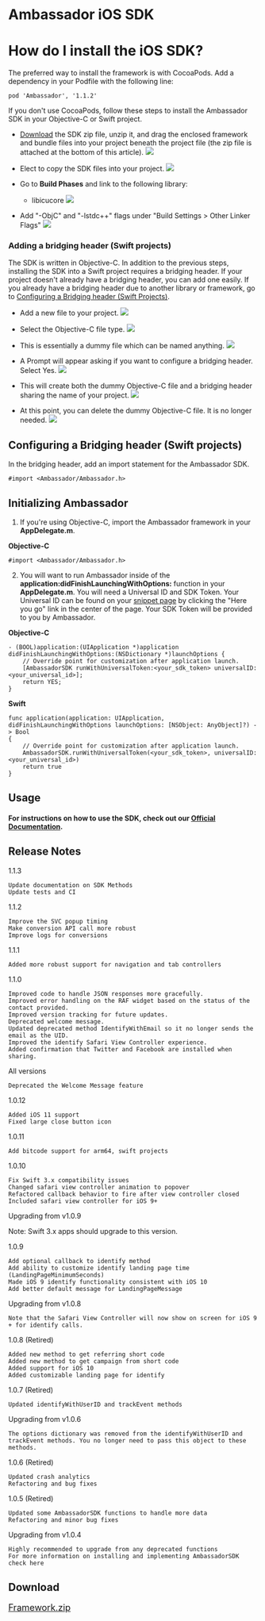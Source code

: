 # Ambassador iOS SDK

# How do I install the iOS SDK?

The preferred way to install the framework is with CocoaPods. Add a dependency in your Podfile with the following line:

```
pod 'Ambassador', '1.1.2'
```

If you don't use CocoaPods, follow these steps to install the Ambassador SDK in your Objective-C or Swift project.

* [Download](https://s3-us-west-2.amazonaws.com/ambassador-readmeio/Framework.zip) the SDK zip file, unzip it, and drag the enclosed framework and bundle files into your project beneath the project file (the zip file is attached at the bottom of this article).
![](https://files.readme.io/ENXWNp3dRkKdsmymGzCG_ios_sdk_1.png)

* Elect to copy the SDK files into your project.
![](https://files.readme.io/vVBH2Pt9TVaErBQTFcoP_ios_sdk_2.png)
* Go to __Build Phases__ and link to the following library:
  * libicucore
![](https://files.readme.io/UFb2v0Q6OZTI9CJrBhyw_ios_sdk_3.png)

* Add "-ObjC" and "-lstdc++" flags under "Build Settings > Other Linker Flags"
![](https://files.readme.io/3b660e5-Pasted_Image_4_24_18__10_43_AM.png)

### Adding a bridging header (Swift projects)
The SDK is written in Objective-C. In addition to the previous steps, installing the SDK into a Swift project requires a bridging header. If your project doesn't already have a bridging header, you can add one easily. If you already have a bridging header due to another library or framework, go to [Configuring a Bridging header (Swift Projects)](#configuring-a-bridging-header-swift-projects).

* Add a new file to your project.
![](https://files.readme.io/wZIMtbkVRUanF1hofVBx_ios_sdk_5.png)

* Select the Objective-C file type.
![](https://files.readme.io/VuLE37gTJuiKKGUgOC2w_ios_sdk_6.png)

* This is essentially a dummy file which can be named anything.
![](https://files.readme.io/GVXhOEVQQJm8iP0W5B0i_ios_sdk_7.png)

* A Prompt will appear asking if you want to configure a bridging header. Select Yes.
![](https://files.readme.io/C9whbZgCS6SHEcVuulPE_ios_sdk_8.png)

* This will create both the dummy Objective-C file and a bridging header sharing the name of your project.
![](https://files.readme.io/Q5HMRDSPGFJkVyntD2gE_ios_sdk_9.png)

* At this point, you can delete the dummy Objective-C file. It is no longer needed.
![](https://files.readme.io/LMB7HXWJRk6AOzl97PqO_ios_sdk_10.png)

## Configuring a Bridging header (Swift projects)

In the bridging header, add an import statement for the Ambassador SDK.

```
#import <Ambassador/Ambassador.h>
```

## Initializing Ambassador

1. If you're using Objective-C, import the Ambassador framework in your __AppDelegate.m__.

**Objective-C**
```
#import <Ambassador/Ambassador.h>
```

2. You will want to run Ambassador inside of the __application:didFinishLaunchingWithOptions:__ function in your __AppDelegate.m__. You will need a Universal ID and SDK Token. Your Universal ID can be found on your [snippet page](https://cdn.getambassador.com/editor) by clicking the "Here you go" link in the center of the page. Your SDK Token will be provided to you by Ambassador.

**Objective-C**

```
- (BOOL)application:(UIApplication *)application didFinishLaunchingWithOptions:(NSDictionary *)launchOptions {
    // Override point for customization after application launch.
    [AmbassadorSDK runWithUniversalToken:<your_sdk_token> universalID:<your_universal_id>];
    return YES;
}
```

**Swift**
```
func application(application: UIApplication, didFinishLaunchingWithOptions launchOptions: [NSObject: AnyObject]?) -> Bool
{
    // Override point for customization after application launch.
    AmbassadorSDK.runWithUniversalToken(<your_sdk_token>, universalID:<your_universal_id>)
    return true
}
```


## Usage

#### For instructions on how to use the SDK, check out our <a href="https://docs.getambassador.com/v2.0.0/page/ios-sdk">Official Documentation</a>.

## Release Notes

1.1.3


    Update documentation on SDK Methods
    Update tests and CI

1.1.2


    Improve the SVC popup timing
    Make conversion API call more robust
    Improve logs for conversions

1.1.1


    Added more robust support for navigation and tab controllers

1.1.0


    Improved code to handle JSON responses more gracefully.
    Improved error handling on the RAF widget based on the status of the contact provided.
    Improved version tracking for future updates.
    Deprecated welcome message.
    Updated deprecated method IdentifyWithEmail so it no longer sends the email as the UID.
    Improved the identify Safari View Controller experience.
    Added confirmation that Twitter and Facebook are installed when sharing.

All versions


    Deprecated the Welcome Message feature

1.0.12


    Added iOS 11 support
    Fixed large close button icon

1.0.11


    Add bitcode support for arm64, swift projects

1.0.10


    Fix Swift 3.x compatibility issues
    Changed safari view controller animation to popover
    Refactored callback behavior to fire after view controller closed
    Included safari view controller for iOS 9+

Upgrading from v1.0.9

Note: Swift 3.x apps should upgrade to this version.

1.0.9


    Add optional callback to identify method
    Add ability to customize identify landing page time (LandingPageMinimumSeconds)
    Made iOS 9 identify functionality consistent with iOS 10
    Add better default message for LandingPageMessage

Upgrading from v1.0.8

    Note that the Safari View Controller will now show on screen for iOS 9 + for identify calls.

1.0.8 (Retired)


    Added new method to get referring short code
    Added new method to get campaign from short code
    Added support for iOS 10
    Added customizable landing page for identify

1.0.7 (Retired)


    Updated identifyWithUserID and trackEvent methods

Upgrading from v1.0.6

    The options dictionary was removed from the identifyWithUserID and trackEvent methods. You no longer need to pass this object to these methods.

1.0.6 (Retired)


    Updated crash analytics
    Refactoring and bug fixes

1.0.5 (Retired)


    Updated some AmbassadorSDK functions to handle more data
    Refactoring and minor bug fixes

Upgrading from v1.0.4

    Highly recommended to upgrade from any deprecated functions
    For more information on installing and implementing AmbassadorSDK check here




## Download

<a href="https://s3-us-west-2.amazonaws.com/ambassador-readmeio/Framework.zip" style="font-size:large">Framework.zip</a>